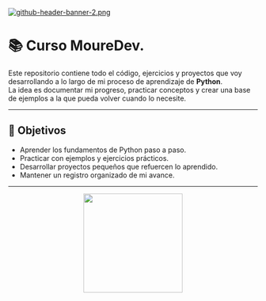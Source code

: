 [![github-header-banner-2.png](https://i.postimg.cc/vZ6hw35L/github-header-banner-2.png)](https://postimg.cc/VJmnj9Gd)

# 📚 Curso MoureDev.

Este repositorio contiene todo el código, ejercicios y proyectos que voy desarrollando a lo largo de mi proceso de aprendizaje de **Python**.  
La idea es documentar mi progreso, practicar conceptos y crear una base de ejemplos a la que pueda volver cuando lo necesite.

---

## 🚀 Objetivos
- Aprender los fundamentos de Python paso a paso.
- Practicar con ejemplos y ejercicios prácticos.
- Desarrollar proyectos pequeños que refuercen lo aprendido.
- Mantener un registro organizado de mi avance.
  
---

<div id="header" align="center">
  <img src="https://media.giphy.com/media/HQHwvSBSy7s0AXOlWt/giphy.gif" width="200"/>
</div>
